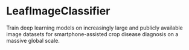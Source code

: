 # LeafImageClassifier
Train deep learning models on increasingly large and publicly available image datasets for smartphone-assisted crop disease diagnosis on a massive global scale.
